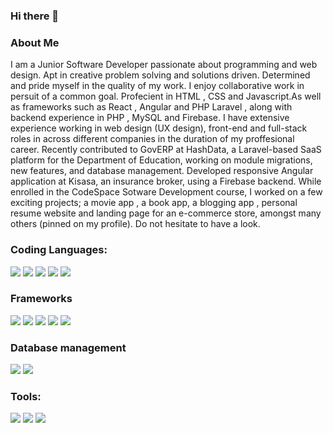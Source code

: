 ### Hi there 👋
<h3>About Me </h3>

I am a Junior Software Developer passionate about programming and web design. Apt in creative problem solving and solutions driven.
Determined and pride myself in the quality of my work. I enjoy collaborative work in persuit of a common goal. Profecient in HTML , CSS and Javascript.As well as frameworks such as React , Angular and PHP Laravel , along with backend experience in PHP , MySQL and Firebase. I have extensive experience working in web design (UX design), front-end and full-stack roles in across different companies in the duration of my proffesional career. Recently contributed to GovERP at HashData, a Laravel-based SaaS platform for the Department of Education, working on module migrations, new features, and database management. Developed responsive Angular application at Kisasa, an insurance broker, using a Firebase backend.
While enrolled in the CodeSpace Sotware Development course, I worked on a few exciting projects; a movie app , a book app, a blogging app , personal resume website and landing page for an e-commerce store, amongst many others (pinned on my profile). Do not hesitate to have a look.

<h3>Coding Languages:</h3>
<img src="https://img.shields.io/badge/HTML5-E34F26?style=for-the-badge&logo=html5&logoColor=white" /> <img src="https://img.shields.io/badge/JavaScript-323330?style=for-the-badge&logo=javascript&logoColor=F7DF1E" /> <img src="https://img.shields.io/badge/CSS3-1572B6?style=for-the-badge&logo=css3&logoColor=white" />
<img src="https://img.shields.io/badge/php-%23777BB4.svg?style=for-the-badge&logo=php&logoColor=white"/>
<img src="https://img.shields.io/badge/typescript-%23007ACC.svg?style=for-the-badge&logo=typescript&logoColor=white"/>

<h3>Frameworks</h3>
<img src="https://img.shields.io/badge/angular-%23DD0031.svg?style=for-the-badge&logo=angular&logoColor=white"/>
<img src="https://img.shields.io/badge/Filament-FFAA00?style=for-the-badge&logoColor=%23000000"/>
<img src="https://img.shields.io/badge/laravel-%23FF2D20.svg?style=for-the-badge&logo=laravel&logoColor=white"/>
<img src="https://img.shields.io/badge/livewire-%234e56a6.svg?style=for-the-badge&logo=livewire&logoColor=white"/>
<img src="https://img.shields.io/badge/react-%2320232a.svg?style=for-the-badge&logo=react&logoColor=%2361DAFB"/>

<h3>Database management</h3>
<img src="https://img.shields.io/badge/firebase-a08021?style=for-the-badge&logo=firebase&logoColor=ffcd34"/>
<img src="https://img.shields.io/badge/mysql-4479A1.svg?style=for-the-badge&logo=mysql&logoColor=white"/>

<h3> Tools: </h3>
<img src="https://img.shields.io/badge/Figma-F24E1E?style=for-the-badge&logo=figma&logoColor=white"/> <img src="https://img.shields.io/badge/Canva-%2300C4CC.svg?&style=for-the-badge&logo=Canva&logoColor=white"/> <img src="https://img.shields.io/badge/VSCode-0078D4?style=for-the-badge&logo=visual%20studio%20code&logoColor=white"/>

